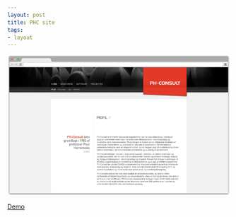 ```yaml
---
layout: post
title: PHC site
tags:
- layout
---
```


[![PHC][2]][1]

[Demo](/phc.dk/profile.html)

  [1]: /phc.dk/profile.html
  [2]: /public/img/phc.png
